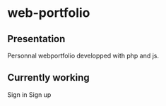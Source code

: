 web-portfolio
=============

## Presentation
Personnal webportfolio developped with php and js.

## Currently working
Sign in
Sign up
